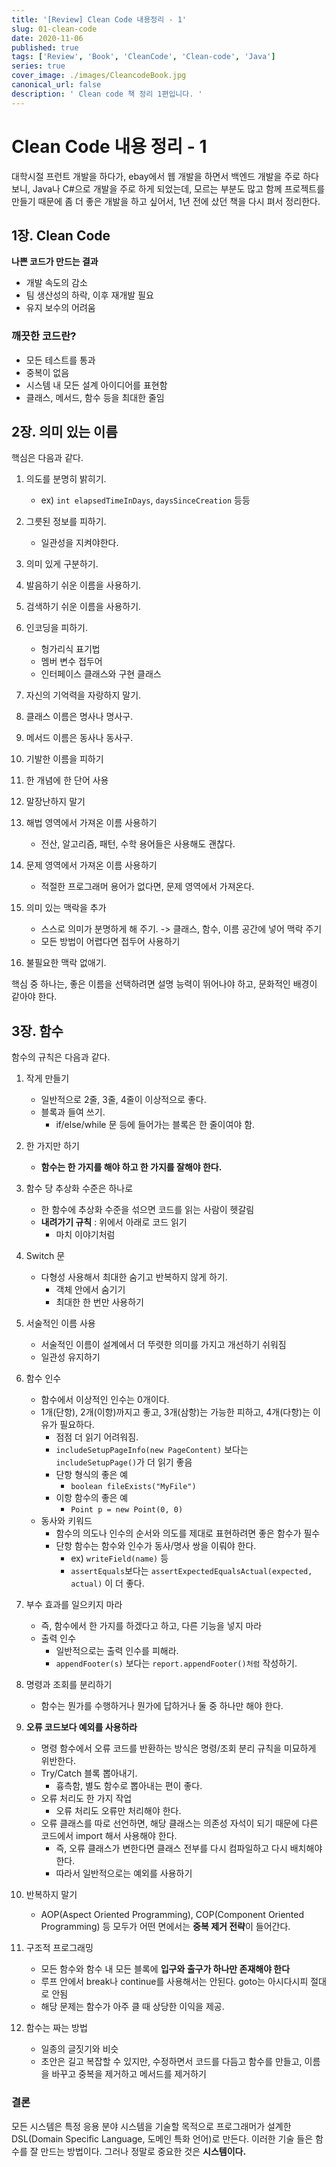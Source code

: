 ```yaml
---
title: '[Review] Clean Code 내용정리 - 1'
slug: 01-clean-code
date: 2020-11-06
published: true
tags: ['Review', 'Book', 'CleanCode', 'Clean-code', 'Java']
series: true
cover_image: ./images/CleancodeBook.jpg
canonical_url: false
description: ' Clean code 책 정리 1편입니다. '
---
```


# Clean Code 내용 정리 - 1

대학시절 프런트 개발을 하다가, ebay에서 웹 개발을 하면서 백엔드 개발을 주로 하다 보니, Java나 C#으로 개발을 주로 하게 되었는데, 모르는 부분도 많고 함께 프로젝트를 만들기 때문에 좀 더 좋은 개발을 하고 싶어서, 1년 전에 샀던 책을 다시 펴서 정리한다.

## 1장. Clean Code

**나쁜 코드가 만드는 결과**

- 개발 속도의 감소
- 팀 생산성의 하락, 이후 재개발 필요
- 유지 보수의 어려움

### 깨끗한 코드란?

- 모든 테스트를 통과
- 중복이 없음
- 시스템 내 모든 설계 아이디어를 표현함
- 클래스, 메서드, 함수 등을 최대한 줄임

## 2장. 의미 있는 이름

핵심은 다음과 같다.

1.  의도를 분명히 밝히기.

    - ex) `int elapsedTimeInDays`, `daysSinceCreation` 등등

2.  그릇된 정보를 피하기.

    - 일관성을 지켜야한다.

3.  의미 있게 구분하기.

4.  발음하기 쉬운 이름을 사용하기.

5.  검색하기 쉬운 이름을 사용하기.

6.  인코딩을 피하기.

    - 헝가리식 표기법
    - 멤버 변수 접두어
    - 인터페이스 클래스와 구현 클래스

7.  자신의 기억력을 자랑하지 말기.

8.  클래스 이름은 명사나 명사구.

9.  메서드 이름은 동사나 동사구.

10. 기발한 이름을 피하기

11. 한 개념에 한 단어 사용

12. 말장난하지 말기

13. 해법 영역에서 가져온 이름 사용하기


    -   전산, 알고리즘, 패턴, 수학 용어들은 사용해도 괜찮다.

14. 문제 영역에서 가져온 이름 사용하기


    -   적절한 프로그래머 용어가 없다면, 문제 영역에서 가져온다.

15. 의미 있는 맥락을 추가


    -   스스로 의미가 분명하게 해 주기. -> 클래스, 함수, 이름 공간에 넣어 맥락 주기
    -   모든 방법이 어렵다면 접두어 사용하기

16. 불필요한 맥락 없애기.

핵심 중 하나는, 좋은 이름을 선택하려면 설명 능력이 뛰어나야 하고, 문화적인 배경이 같아야 한다.

## 3장. 함수

함수의 규칙은 다음과 같다.

1.  작게 만들기

    - 일반적으로 2줄, 3줄, 4줄이 이상적으로 좋다.
    - 블록과 들여 쓰기.
      - if/else/while 문 등에 들어가는 블록은 한 줄이여야 함.

2.  한 가지만 하기

    - **함수는 한 가지를 해야 하고 한 가지를 잘해야 한다.**

3.  함수 당 추상화 수준은 하나로

    - 한 함수에 추상화 수준을 섞으면 코드를 읽는 사람이 헷갈림
    - **내려가기 규칙** : 위에서 아래로 코드 읽기
      - 마치 이야기처럼

4.  Switch 문

    - 다형성 사용해서 최대한 숨기고 반복하지 않게 하기.
      - 객체 안에서 숨기기
      - 최대한 한 번만 사용하기

5.  서술적인 이름 사용

    - 서술적인 이름이 설계에서 더 뚜렷한 의미를 가지고 개선하기 쉬워짐
    - 일관성 유지하기

6.  함수 인수

    - 함수에서 이상적인 인수는 0개이다.
    - 1개(단항), 2개(이항)까지고 좋고, 3개(삼항)는 가능한 피하고, 4개(다항)는 이유가 필요하다.
      - 점점 더 읽기 어려워짐.
      - `includeSetupPageInfo(new PageContent)` 보다는 `includeSetupPage()`가 더 읽기 좋음
      - 단항 형식의 좋은 예
        - `boolean fileExists("MyFile")`
      - 이항 함수의 좋은 예
        - `Point p = new Point(0, 0)`
    - 동사와 키워드
      - 함수의 의도나 인수의 순서와 의도를 제대로 표현하려면 좋은 함수가 필수
      - 단항 함수는 함수와 인수가 동사/명사 쌍을 이뤄야 한다.
        - ex) `writeField(name)` 등
        - `assertEquals`보다는 `assertExpectedEqualsActual(expected, actual)` 이 더 좋다.

7.  부수 효과를 일으키지 마라

    - 즉, 함수에서 한 가지를 하겠다고 하고, 다른 기능을 넣지 마라
    - 출력 인수
      - 일반적으로는 출력 인수를 피해라.
      - `appendFooter(s)` 보다는 `report.appendFooter()처럼` 작성하기.

8.  명령과 조회를 분리하기

    - 함수는 뭔가를 수행하거나 뭔가에 답하거나 둘 중 하나만 해야 한다.

9.  **오류 코드보다 예외를 사용하라**

    - 명령 함수에서 오류 코드를 반환하는 방식은 명령/조회 분리 규칙을 미묘하게 위반한다.
    - Try/Catch 블록 뽑아내기.
      - 흉측함, 별도 함수로 뽑아내는 편이 좋다.
    - 오류 처리도 한 가지 작업
      - 오류 처리도 오류만 처리해야 한다.
    - 오류 클래스를 따로 선언하면, 해당 클래스는 의존성 자석이 되기 때문에 다른 코드에서 import 해서 사용해야 한다.
      - 즉, 오류 클래스가 변한다면 클래스 전부를 다시 컴파일하고 다시 배치해야 한다.
      - 따라서 일반적으로는 예외를 사용하기

10. 반복하지 말기


    -   AOP(Aspect Oriented Programming), COP(Component Oriented Programming) 등 모두가 어떤 면에서는 **중복 제거 전략**이 들어간다.

11. 구조적 프로그래밍


    -   모든 함수와 함수 내 모든 블록에 **입구와 출구가 하나만 존재해야 한다**
    -   루프 안에서 break나 continue를 사용해서는 안된다. goto는 아시다시피 절대로 안됨
    -   해당 문제는 함수가 아주 클 때 상당한 이익을 제공.

12. 함수는 짜는 방법


    -   일종의 글짓기와 비슷
    -   초안은 길고 복잡할 수 있지만,
        수정하면서 코드를 다듬고 함수를 만들고, 이름을 바꾸고 중복을 제거하고 메서드를 제거하기

### 결론

모든 시스템은 특정 응용 분야 시스템을 기술할 목적으로 프로그래머가 설계한 DSL(Domain Specific Language, 도메인 특화 언어)로 만든다. 이러한 기술 들은 함수를 잘 만드는 방법이다. 그러나 정말로 중요한 것은 **시스템이다.**
